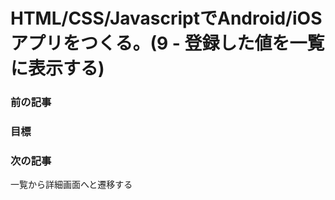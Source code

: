 # HTML/CSS/JavascriptでAndroid/iOSアプリをつくる。(9 - 登録した値を一覧に表示する)

### 前の記事
### 目標
### 次の記事
一覧から詳細画面へと遷移する